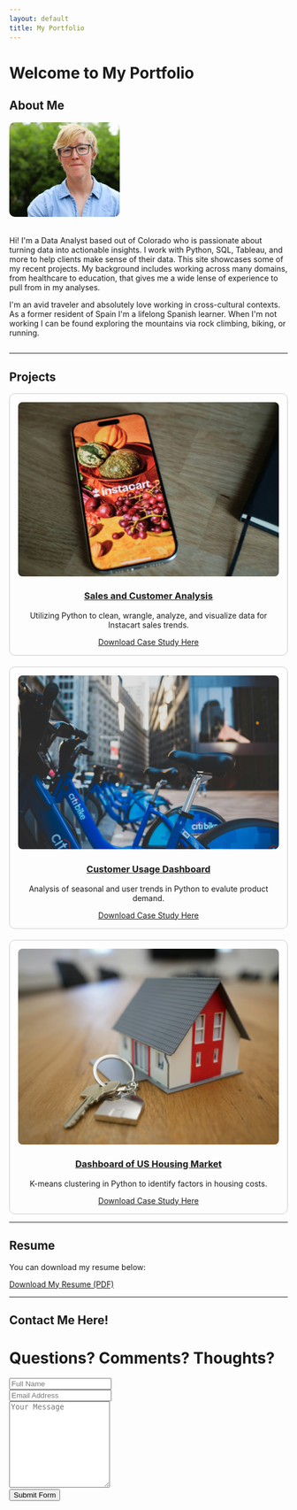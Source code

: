 ```yaml
---
layout: default
title: My Portfolio
---
```


# Welcome to My Portfolio

## About Me

<div style="display: flex; align-items: center; gap: 20px; flex-wrap: wrap;">

  <img src="assets/images/me.JPG" alt="Photo of Me" style="width:200px; border-radius:10px; flex-shrink: 0;">

  <div style="max-width: 600px;">
    <p>
      Hi! I'm a Data Analyst based out of Colorado who is passionate about turning data into actionable insights. I work with Python, SQL, Tableau, and more to help clients make sense of their data. This site showcases some of my recent projects. My background includes working across many domains, from healthcare to education, that gives me a wide lense of experience to pull from in my analyses.
    </p>
    <p>
       I'm an avid traveler and absolutely love working in cross-cultural contexts. As a former resident of Spain I'm a lifelong Spanish learner. When I'm not working I can be found exploring the mountains via rock climbing, biking, or running. 
    </p>
  </div>

</div>

---

## Projects

<div style="display: grid; grid-template-columns: repeat(auto-fit, minmax(250px, 1fr)); gap: 20px;">

<div style="border: 1px solid #ccc; border-radius: 10px; padding: 15px; text-align: center;">
  <img src="assets/images/project1.jpg" alt="Project 1" style="width:100%; border-radius: 8px;">
  <h3><a href="https://github.com/lgreer929/Python-Sample">Sales and Customer Analysis</a></h3>
  <p>Utilizing Python to clean, wrangle, analyze, and visualize data for Instacart sales trends.</p>
  <a href="assets/project1.pdf">Download Case Study Here</a> 
</div>

<div style="border: 1px solid #ccc; border-radius: 10px; padding: 15px; text-align: center;">
  <img src="assets/images/project2.jpg" alt="Project 2" style="width:100%; border-radius: 8px;">
  <h3><a href="https://github.com/lgreer929/Citi_Bike">Customer Usage Dashboard</a></h3>
  <p>Analysis of seasonal and user trends in Python to evalute product demand.</p>
  <a href="assets/project2.pdf">Download Case Study Here</a> 
</div>

<div style="border: 1px solid #ccc; border-radius: 10px; padding: 15px; text-align: center;">
  <img src="assets/images/project3.jpg" alt="Project 3" style="width:100%; border-radius: 8px;">
  <h3><a href="https://github.com/lgreer929/USA-Real-Estate-Market">Dashboard of US Housing Market</a></h3>
  <p>K-means clustering in Python to identify factors in housing costs.</p>
  <a href="assets/project3.pdf">Download Case Study Here</a> 
</div>

</div>

---

## Resume

You can download my resume below:

[Download My Resume (PDF)](assets/resume.pdf)

---

## Contact Me Here!

<div class="container">
  <h1>Questions? Comments? Thoughts?</h1>
  <form target="_blank" action="https://formsubmit.co/lisa.greer@comacst.net" method="POST">
    <div class="form-group">
      <div class="form-row">
        <div class="col">
          <input type="text" name="name" class="form-control" placeholder="Full Name" required>
        </div>
        <div class="col">
          <input type="email" name="email" class="form-control" placeholder="Email Address" required>
        </div>
      </div>
    </div>
    <div class="form-group">
      <textarea placeholder="Your Message" class="form-control" name="message" rows="10" required></textarea>
    </div>
    <button type="submit" class="btn btn-lg btn-dark btn-block">Submit Form</button>
  </form>
</div>

